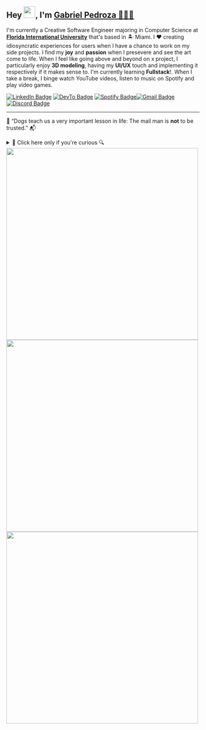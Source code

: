 Hey <img src="https://raw.githubusercontent.com/MartinHeinz/MartinHeinz/master/wave.gif" width="30px" height="30px">, I'm [Gabriel Pedroza 🙇🏻‍♂️](https://youtu.be/xvFZjo5PgG0)
----------------------------------------------------------------------------------

I'm currently a Creative Software Engineer majoring in Computer Science at **[Florida 
International University](https://www.fiu.edu/)** that's based in 🏝 Miami. I ❤️ creating idiosyncratic experiences for users when I have a chance to work on my side projects. I find my **joy** and **passion** when I presevere and see the art come to life. When I feel like going above and beyond on x project, I particularly enjoy **3D modeling**, having my **UI/UX** touch and implementing it respectively if it makes sense to. I'm currently learning **Fullstack**!. When I take a break, I 
binge watch YouTube videos, listen to music on Spotify and play video games.

[![LinkedIn Badge](https://img.shields.io/badge/-@gabrielpedroza-0077B5?style=flat-square&labelColor=0077B5&logo=LinkedIn&link=https://www.linkedin.com/in/gabrielpedroza/)](https://www.linkedin.com/in/gabrielpedroza/) [![DevTo Badge](https://img.shields.io/badge/-@gabrielpedroza-0A0A0A?style=flat-square&labelColor=0A0A0A&logo=dev.to&link=https://dev.to/gabrielpedroza)](https://dev.to/gabrielpedroza) [![Spotify Badge](https://img.shields.io/badge/-@gabe-1ED760?style=flat-square&labelColor=fff&logo=Spotify&link=https://open.spotify.com/user/31zfd5mi3py2sxojccclfo764bqq)](https://open.spotify.com/user/31zfd5mi3py2sxojccclfo764bqq)[![Gmail Badge](https://img.shields.io/badge/Gmail-D14836?https://img.shields.io/badge/Gmail-D14836?style=flat-square&logo=gmail&logoColor=white&logo=gmail&logoColor=white)](mailto:theegabrielpedroza@gmail.com)[![Discord Badge](https://img.shields.io/badge/Discord-7289DA?https://img.shields.io/badge/Gmail-D14836?style=flat-square&logo=gmail&logoColor=white&logo=discord&logoColor=white)](https://discordapp.com/users/969429853793300490)
<hr>
<p>🐶 “Dogs teach us a very important lesson in life: The mail man is <b>not</b> to be trusted.” 📬</p>
<img float="left" src="https://c.tenor.com/A-ozELwp694AAAAC/thumbs-thumbs-up-kid.gif" alt="" /><details>
  <summary>🔎 Click here only if you're curious 🔍</summary>
  <br/>
  <ul>
    <li>🔭 I’m currently working on DSA's and building my startup company <a href='https://quietrain.co'>Quiet Rain🌧</a></li>
    <br/>
    <li>🧐 Learning about <b>TypeScript</b>, <b>Nextjs</b>, <b>Intricacies of Frontend</b> and a bit of <b>DSA</b> 🥵</li>
    <br/>
    <li>📝 I sometimes write stuff on <a href="https://dev.to/gabrielpedroza">my blog</a> 📕</li>
    <br/>
    <li>👨🏻‍💻 The current classes I'm taking for <i>Summer 2022</i> are: <b>Java programming<b/>, <b>Intro to Philosophy</b>, <b>Intro Chemistry</b> and <b>Hist US Since 1877</b> 👨🏻‍🎓</li>
      <br/>
    <li>🙊 I am an <b>absolute</b> sucker for laptop stickers 🌃</li>
    <br/>
    <li>🕹 I currently enjoying playing <b>Dead by Daylight</b> on PS4 while watching <b>YouTube Shorts</b> and <b>Nexpo</b> on YouTube at night 🌙</li>
    <br/>
    <li>This README.md was architecturally and undisputedly <img height="16pt" src="https://forthebadge.com/images/badges/built-with-love.svg" /></li>
  </ul>
</details>

<img width="500px" src="https://forthebadge.com/images/badges/contains-tasty-spaghetti-code.svg" />
<img width="500px" align="left" src="https://github-readme-stats.vercel.app/api?username=gabrielpedroza&theme=tokyonight&show_icons=true&count_private=true" />
<img width="500px" align="left" src="https://github-readme-stats.vercel.app/api/top-langs/?username=gabrielpedroza&theme=tokyonight&layout=compact" />
